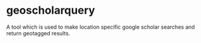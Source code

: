 # geoscholarquery
A tool which is used to make location specific google scholar searches and return geotagged results.
